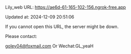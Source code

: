 Lily_web URL: https://ae6d-61-165-102-156.ngrok-free.app

Updated at: 2024-12-09 20:51:06

If you cannot open this URL, the server might be down.

Please contact: 

goley04@foxmail.com Or Wechat:GL_yeaH